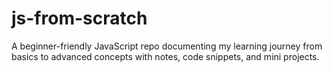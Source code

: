 # js-from-scratch
 A beginner-friendly JavaScript repo documenting my learning journey from basics to advanced concepts with notes, code snippets, and mini projects.
